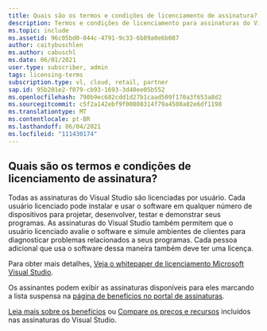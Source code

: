 ```yaml
---
title: Quais são os termos e condições de licenciamento de assinatura?
description: Termos e condições de licenciamento para assinaturas do Visual Studio
ms.topic: include
ms.assetid: 96c05bd0-044c-4791-9c33-6b89a0e6b087
author: caitybuschlen
ms.author: cabuschl
ms.date: 06/01/2021
user.type: subscriber, admin
tags: licensing-terms
subscription.type: vl, cloud, retail, partner
sap.id: 95b201e2-f079-cb93-1693-3d40ee05b552
ms.openlocfilehash: 790b9ec682cdd1d27b1caad509f170a3f653a8d2
ms.sourcegitcommit: c5f2a142ebf9f00808314f79a4508a82e6df1198
ms.translationtype: MT
ms.contentlocale: pt-BR
ms.lasthandoff: 06/04/2021
ms.locfileid: "111430174"
---
```

## <a name="what-are-the-subscription-licensing-terms-and-conditions"></a>Quais são os termos e condições de licenciamento de assinatura? 

Todas as assinaturas do Visual Studio são licenciadas por usuário. Cada usuário licenciado pode instalar e usar o software em qualquer número de dispositivos para projetar, desenvolver, testar e demonstrar seus programas. As assinaturas do Visual Studio também permitem que o usuário licenciado avalie o software e simule ambientes de clientes para diagnosticar problemas relacionados a seus programas. Cada pessoa adicional que usa o software dessa maneira também deve ter uma licença. 

Para obter mais detalhes, [Veja o whitepaper de licenciamento Microsoft Visual Studio](https://visualstudio.microsoft.com/wp-content/uploads/2020/03/Visual-Studio-Licensing-Whitepaper-Mar-2020.pdf). 

Os assinantes podem exibir as assinaturas disponíveis para eles marcando a lista suspensa na [página de benefícios no portal de assinaturas](https://my.visualstudio.com/benefits). 

[Leia mais sobre os benefícios](https://visualstudio.microsoft.com/vs/benefits/) ou [Compare os preços e recursos](https://visualstudio.microsoft.com/vs/pricing/) incluídos nas assinaturas do Visual Studio.